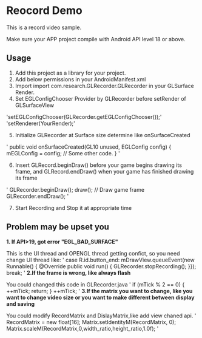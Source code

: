 # Reocord Demo

This is a record video sample.

Make sure your APP project compile with Android API level 18 or above.

## Usage

1. Add this project as a library for your project.
2. Add below permissions in your AndroidManifest.xml
3. Import import com.research.GLRecorder.GLRecorder in your GLSurface Render.
4. Set EGLConfigChooser Provider by GLRecorder before setRender of GLSurfaceView

 'setEGLConfigChooser(GLRecorder.getEGLConfigChooser());'  
 'setRenderer(YourRender);'  


5. Initialize GLRecorder at Surface size determine like onSurfaceCreated

'
 public void onSurfaceCreated(GL10 unused, EGLConfig config) {
         mEGLConfig = config;
         // Some other code.
     }
'

6. Insert GLRecord.beginDraw() before your game begins drawing its frame, and GLRecord.endDraw() when your game has finished drawing its frame

'
 GLRecorder.beginDraw();
 draw();     // Draw game frame
 GLRecorder.endDraw();
'

7. Start Recording and Stop it at appropriate time


## Problem may be upset you

**1. If API>19, got error "EGL_BAD_SURFACE"**

This is the UI thread and OPENGL thread getting confict, so you need change UI thread like:
 '
 case R.id.button_end:
        mDrawView.queueEvent(new Runnable() {
           @Override
           public void run() {
               GLRecorder.stopRecording();
           }});
       break;
 '
**2.If the frame is wrong, like always flash**

You could changed this code in GLRecorder.java
'
    if (mTick % 2 == 0) {
        ++mTick;
        return;
    }
    ++mTick;
'
**3.If the matrix you want to change, like you want to change video size or you want to make different between display and saving**

You could modify RecordMatrix and DislayMatrix,like add view chaned api.
'
RecordMatrix = new float[16];
Matrix.setIdentityM(RecordMatrix, 0);
Matrix.scaleM(RecordMatrix,0,width_ratio,height_ratio,1.0f);
'
